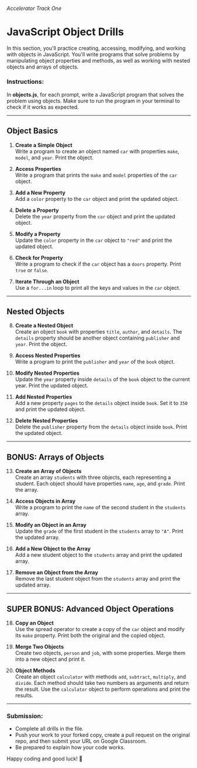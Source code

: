 ###### Accelerator Track One  

# JavaScript Object Drills  

In this section, you'll practice creating, accessing, modifying, and working with objects in JavaScript. You'll write programs that solve problems by manipulating object properties and methods, as well as working with nested objects and arrays of objects.  

### Instructions:  
In **objects.js**, for each prompt, write a JavaScript program that solves the problem using objects. Make sure to run the program in your terminal to check if it works as expected.  

---  

## Object Basics  

1. **Create a Simple Object**  
   Write a program to create an object named `car` with properties `make`, `model`, and `year`. Print the object.  

2. **Access Properties**  
   Write a program that prints the `make` and `model` properties of the `car` object.  

3. **Add a New Property**  
   Add a `color` property to the `car` object and print the updated object.

4. **Delete a Property**  
   Delete the `year` property from the `car` object and print the updated object.  

5. **Modify a Property**  
   Update the `color` property in the `car` object to `"red"` and print the updated object.  

6. **Check for Property**  
   Write a program to check if the `car` object has a `doors` property. Print `true` or `false`.  

7. **Iterate Through an Object**  
   Use a `for...in` loop to print all the keys and values in the `car` object.  

---

## Nested Objects  

8. **Create a Nested Object**  
   Create an object `book` with properties `title`, `author`, and `details`. The `details` property should be another object containing `publisher` and `year`. Print the object.  

9. **Access Nested Properties**  
   Write a program to print the `publisher` and `year` of the `book` object.  

10. **Modify Nested Properties**  
    Update the `year` property inside `details` of the `book` object to the current year. Print the updated object.  

11. **Add Nested Properties**  
    Add a new property `pages` to the `details` object inside `book`. Set it to `350` and print the updated object.  

12. **Delete Nested Properties**  
    Delete the `publisher` property from the `details` object inside `book`. Print the updated object.  

---

## BONUS: Arrays of Objects  

13. **Create an Array of Objects**  
    Create an array `students` with three objects, each representing a student. Each object should have properties `name`, `age`, and `grade`. Print the array.  

14. **Access Objects in Array**  
    Write a program to print the `name` of the second student in the `students` array.  

15. **Modify an Object in an Array**  
    Update the `grade` of the first student in the `students` array to `"A"`. Print the updated array.  

16. **Add a New Object to the Array**  
    Add a new student object to the `students` array and print the updated array.  

17. **Remove an Object from the Array**  
    Remove the last student object from the `students` array and print the updated array.  

---

## SUPER BONUS: Advanced Object Operations  

18. **Copy an Object**  
    Use the spread operator to create a copy of the `car` object and modify its `make` property. Print both the original and the copied object.  

19. **Merge Two Objects**  
    Create two objects, `person` and `job`, with some properties. Merge them into a new object and print it.  

20. **Object Methods**  
    Create an object `calculator` with methods `add`, `subtract`, `multiply`, and `divide`. Each method should take two numbers as arguments and return the result. Use the `calculator` object to perform operations and print the results.  

---

### Submission:  
   - Complete all drills in the file.  
   - Push your work to your forked copy, create a pull request on the original repo, and then submit your URL on Google Classroom.  
   - Be prepared to explain how your code works.  

Happy coding and good luck! 🚀
